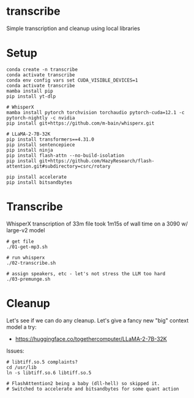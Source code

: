 # transcribe
Simple transcription and cleanup using local libraries

# Setup
```
conda create -n transcribe
conda activate transcribe
conda env config vars set CUDA_VISIBLE_DEVICES=1
conda activate transcribe
mamba install pip
pip install yt-dlp

# WhisperX
mamba install pytorch torchvision torchaudio pytorch-cuda=12.1 -c pytorch-nightly -c nvidia
pip install git+https://github.com/m-bain/whisperx.git

# LLaMA-2-7B-32K
pip install transformers==4.31.0
pip install sentencepiece
pip install ninja
pip install flash-attn --no-build-isolation
pip install git+https://github.com/HazyResearch/flash-attention.git#subdirectory=csrc/rotary

pip install accelerate
pip install bitsandbytes
```
# Transcribe
WhisperX transcription of 33m file took 1m15s of wall time on a 3090 w/ large-v2 model

```
# get file
./01-get-mp3.sh

# run whisperx
./02-transcribe.sh

# assign speakers, etc - let's not stress the LLM too hard
./03-premunge.sh
```

# Cleanup
Let's see if we can do any cleanup. Let's give a fancy new "big" context model a try:
* https://huggingface.co/togethercomputer/LLaMA-2-7B-32K

Issues:
```
# libtiff.so.5 complaints?
cd /usr/lib
ln -s libtiff.so.6 libtiff.so.5

# FlashAttention2 being a baby (dll-hell) so skipped it.
# Switched to accelerate and bitsandbytes for some quant action
```
